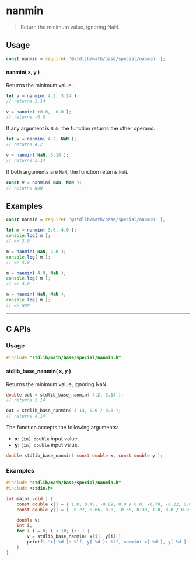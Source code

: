 <!--

@license Apache-2.0

Copyright (c) 2024 The Stdlib Authors.

Licensed under the Apache License, Version 2.0 (the "License");
you may not use this file except in compliance with the License.
You may obtain a copy of the License at

   http://www.apache.org/licenses/LICENSE-2.0

Unless required by applicable law or agreed to in writing, software
distributed under the License is distributed on an "AS IS" BASIS,
WITHOUT WARRANTIES OR CONDITIONS OF ANY KIND, either express or implied.
See the License for the specific language governing permissions and
limitations under the License.

-->

# nanmin

> Return the minimum value, ignoring NaN.

<!-- Section to include introductory text. Make sure to keep an empty line after the intro `section` element and another before the `/section` close. -->

<section class="intro">

</section>

<!-- /.intro -->

<!-- Package usage documentation. -->

<section class="usage">

## Usage

```javascript
const nanmin = require( '@stdlib/math/base/special/nanmin' );
```

#### nanmin( x, y )

Returns the minimum value.

```javascript
let v = nanmin( 4.2, 3.14 );
// returns 3.14

v = nanmin( +0.0, -0.0 );
// returns -0.0
```

If any argument is `NaN`, the function returns the other operand.

```javascript
let v = nanmin( 4.2, NaN );
// returns 4.2

v = nanmin( NaN, 3.14 );
// returns 3.14
```

If both arguments are `NaN`, the function returns `NaN`.

```javascript
const v = nanmin( NaN, NaN );
// returns NaN
```

</section>

<!-- /.usage -->

<!-- Package usage notes. Make sure to keep an empty line after the `section` element and another before the `/section` close. -->

<section class="notes">

</section>

<!-- /.notes -->

<!-- Package usage examples. -->

<section class="examples">

## Examples

<!-- eslint no-undef: "error" -->

```javascript
const nanmin = require( '@stdlib/math/base/special/nanmin' );

let m = nanmin( 3.0, 4.0 );
console.log( m );
// => 3.0

m = nanmin( NaN, 4.0 );
console.log( m );
// => 4.0

m = nanmin( 4.0, NaN );
console.log( m );
// => 4.0

m = nanmin( NaN, NaN );
console.log( m );
// => NaN
```

</section>

<!-- /.examples -->

<!-- C interface documentation. -->

* * *

<section class="c">

## C APIs

<!-- Section to include introductory text. Make sure to keep an empty line after the intro `section` element and another before the `/section` close. -->

<section class="intro">

</section>

<!-- /.intro -->

<!-- C usage documentation. -->

<section class="usage">

### Usage

```c
#include "stdlib/math/base/special/nanmin.h"
```

#### stdlib_base_nanmin( x, y )

Returns the minimum value, ignoring NaN.

```c
double out = stdlib_base_nanmin( 4.2, 3.14 );
// returns 3.14

out = stdlib_base_nanmin( 4.14, 0.0 / 0.0 );
// returns 4.14
```

The function accepts the following arguments:

-   **x**: `[in] double` input value.
-   **y**: `[in] double` input value.

```c
double stdlib_base_nanmin( const double x, const double y );
```

</section>

<!-- /.usage -->

<!-- C API usage notes. Make sure to keep an empty line after the `section` element and another before the `/section` close. -->

<section class="notes">

</section>

<!-- /.notes -->

<!-- C API usage examples. -->

<section class="examples">

### Examples

```c
#include "stdlib/math/base/special/nanmin.h"
#include <stdio.h>

int main( void ) {
    const double x[] = { 1.0, 0.45, -0.89, 0.0 / 0.0, -0.78, -0.22, 0.66, 0.11, -0.55, 0.0 };
    const double y[] = { -0.22, 0.66, 0.0, -0.55, 0.33, 1.0, 0.0 / 0.0, 0.11, 0.45, -0.78 };

    double v;
    int i;
    for ( i = 0; i < 10; i++ ) {
        v = stdlib_base_nanmin( x[i], y[i] );
        printf( "x[ %d ]: %lf, y[ %d ]: %lf, nanmin( x[ %d ], y[ %d ] ): %lf\n", i, x[ i ], i, y[ i ], i, i, v );
    }
}
```

</section>

<!-- /.examples -->

</section>

<!-- /.c -->

<!-- Section for related `stdlib` packages. Do not manually edit this section, as it is automatically populated. -->

<section class="related">

</section>

<!-- /.related -->

<!-- Section for all links. Make sure to keep an empty line after the `section` element and another before the `/section` close. -->

<section class="links">

<!-- <related-links> -->

<!-- </related-links> -->

</section>

<!-- /.links -->
